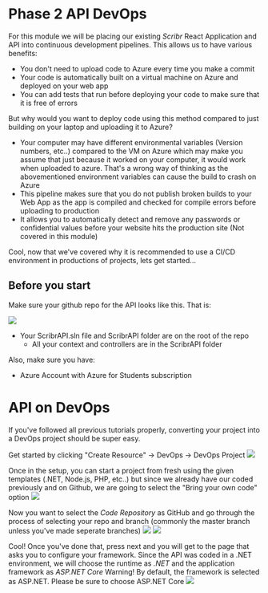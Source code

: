 # Phase 2 API DevOps

For this module we will be placing our existing <i>Scribr</i> React Application and API into continuous development pipelines. This allows us to have various benefits:
* You don't need to upload code to Azure every time you make a commit
* Your code is automatically built on a virtual machine on Azure and deployed on your web app
* You can add tests that run before deploying your code to make sure that it is free of errors

But why would you want to deploy code using this method compared to just building on your laptop and uploading it to Azure?
* Your computer may have different environmental variables (Version numbers, etc..) compared to the VM on Azure which may make you assume that just because it worked on your computer, it would work when uploaded to azure. That's a wrong way of thinking as the abovementioned environment variables can cause the build to crash on Azure
* This pipeline makes sure that you do not publish broken builds to your Web App as the app is compiled and checked for compile errors before uploading to production
* It allows you to automatically detect and remove any passwords or confidential values before your website hits the production site (Not covered in this module)

Cool, now that we've covered why it is recommended to use a CI/CD environment in productions of projects, lets get started...


## Before you start
Make sure your github repo for the API looks like this. That is:

![](https://i.imgur.com/IwD0sej.png)

* Your ScribrAPI.sln file and ScribrAPI folder are on the root of the repo
    * All your context and controllers are in the ScribrAPI folder

Also, make sure you have: 
* Azure Account with Azure for Students subscription



# API on DevOps
If you've followed all previous tutorials properly, converting your project into a DevOps project should be super easy.

Get started by clicking "Create Resource" -> DevOps -> DevOps Project
![](https://i.imgur.com/hIBoRZB.png)

Once in the setup, you can start a project from fresh using the given templates (.NET, Node.js, PHP, etc..) but since we already have our coded previously and on Github, we are going to select the "Bring your own code" option
![](https://i.imgur.com/cKXoTKs.png)

Now you want to select the *Code Repository* as GitHub and go through the process of selecting your repo and branch (commonly the master branch unless you've made seperate branches)
![](https://i.imgur.com/bn3sKOp.png)
![](https://i.imgur.com/RO1h0ED.png)

Cool! Once you've done that, press next and you will get to the page that asks you to configure your framework. Since the API was coded in a .NET environment, we will choose the runtime as *.NET* and the application framework as *ASP.NET Core*
Warning! By default, the framework is selected as ASP.NET. Please be sure to choose ASP.NET Core
![](https://i.imgur.com/PSWp0oO.png)
